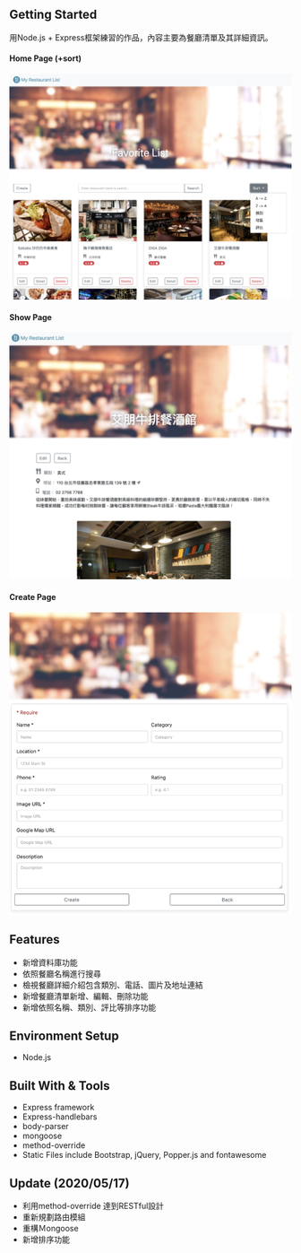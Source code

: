 ## Getting Started

用Node.js + Express框架練習的作品，內容主要為餐廳清單及其詳細資訊。

#### Home Page (+sort) 

![Webpicture](/public/sort.png)

#### Show Page

![Webpicture](/public/showpage.png)

#### Create Page

![Webpicture](/public/createpage.png)

## Features
* 新增資料庫功能
* 依照餐廳名稱進行搜尋
* 檢視餐廳詳細介紹包含類別、電話、圖片及地址連結
* 新增餐廳清單新增、編輯、刪除功能
* 新增依照名稱、類別、評比等排序功能

## Environment Setup
* Node.js

## Built With & Tools
* Express framework
* Express-handlebars
* body-parser
* mongoose
* method-override
* Static Files include Bootstrap, jQuery, Popper.js and fontawesome

## Update (2020/05/17)
* 利用method-override 達到RESTful設計
* 重新規劃路由模組
* 重構Ｍongoose
* 新增排序功能

